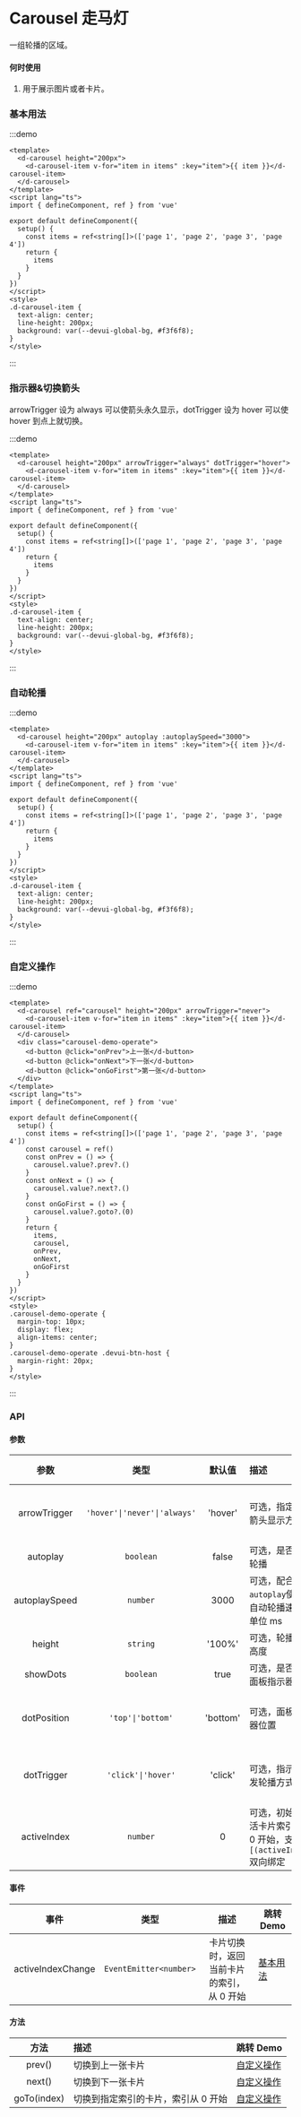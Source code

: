 # Carousel 走马灯

一组轮播的区域。

#### 何时使用

1. 用于展示图片或者卡片。

### 基本用法

:::demo

```vue
<template>
  <d-carousel height="200px">
    <d-carousel-item v-for="item in items" :key="item">{{ item }}</d-carousel-item>
  </d-carousel>
</template>
<script lang="ts">
import { defineComponent, ref } from 'vue'

export default defineComponent({
  setup() {
    const items = ref<string[]>(['page 1', 'page 2', 'page 3', 'page 4'])
    return {
      items
    }
  }
})
</script>
<style>
.d-carousel-item {
  text-align: center;
  line-height: 200px;
  background: var(--devui-global-bg, #f3f6f8);
}
</style>
```

:::

### 指示器&切换箭头

arrowTrigger 设为 always 可以使箭头永久显示，dotTrigger 设为 hover 可以使 hover 到点上就切换。

:::demo

```vue
<template>
  <d-carousel height="200px" arrowTrigger="always" dotTrigger="hover">
    <d-carousel-item v-for="item in items" :key="item">{{ item }}</d-carousel-item>
  </d-carousel>
</template>
<script lang="ts">
import { defineComponent, ref } from 'vue'

export default defineComponent({
  setup() {
    const items = ref<string[]>(['page 1', 'page 2', 'page 3', 'page 4'])
    return {
      items
    }
  }
})
</script>
<style>
.d-carousel-item {
  text-align: center;
  line-height: 200px;
  background: var(--devui-global-bg, #f3f6f8);
}
</style>
```

:::

### 自动轮播

:::demo

```vue
<template>
  <d-carousel height="200px" autoplay :autoplaySpeed="3000">
    <d-carousel-item v-for="item in items" :key="item">{{ item }}</d-carousel-item>
  </d-carousel>
</template>
<script lang="ts">
import { defineComponent, ref } from 'vue'

export default defineComponent({
  setup() {
    const items = ref<string[]>(['page 1', 'page 2', 'page 3', 'page 4'])
    return {
      items
    }
  }
})
</script>
<style>
.d-carousel-item {
  text-align: center;
  line-height: 200px;
  background: var(--devui-global-bg, #f3f6f8);
}
</style>
```

:::

### 自定义操作

:::demo

```vue
<template>
  <d-carousel ref="carousel" height="200px" arrowTrigger="never">
    <d-carousel-item v-for="item in items" :key="item">{{ item }}</d-carousel-item>
  </d-carousel>
  <div class="carousel-demo-operate">
    <d-button @click="onPrev">上一张</d-button>
    <d-button @click="onNext">下一张</d-button>
    <d-button @click="onGoFirst">第一张</d-button>
  </div>
</template>
<script lang="ts">
import { defineComponent, ref } from 'vue'

export default defineComponent({
  setup() {
    const items = ref<string[]>(['page 1', 'page 2', 'page 3', 'page 4'])
    const carousel = ref()
    const onPrev = () => {
      carousel.value?.prev?.()
    }
    const onNext = () => {
      carousel.value?.next?.()
    }
    const onGoFirst = () => {
      carousel.value?.goto?.(0)
    }
    return {
      items,
      carousel,
      onPrev,
      onNext,
      onGoFirst
    }
  }
})
</script>
<style>
.carousel-demo-operate {
  margin-top: 10px;
  display: flex;
  align-items: center;
}
.carousel-demo-operate .devui-btn-host {
  margin-right: 20px;
}
</style>
```

:::

### API

#### 参数

|     参数      |             类型             |  默认值  | 描述                                                               | 跳转 Demo                           |
| :-----------: | :--------------------------: | :------: | :----------------------------------------------------------------- | ----------------------------------- |
| arrowTrigger  | `'hover'\|'never'\|'always'` | 'hover'  | 可选，指定切换箭头显示方式                                         | [指示器&切换箭头](#指示器-切换箭头) |
|   autoplay    |          `boolean`           |  false   | 可选，是否自动轮播                                                 | [自动轮播](#自动轮播)               |
| autoplaySpeed |           `number`           |   3000   | 可选，配合`autoplay`使用，自动轮播速度，单位 ms                    | [自动轮播](#自动轮播)               |
|    height     |           `string`           |  '100%'  | 可选，轮播容器高度                                                 | [基本用法](#基本用法)               |
|   showDots    |          `boolean`           |   true   | 可选，是否显示面板指示器                                           | [自动轮播](#自动轮播)               |
|  dotPosition  |      `'top'\|'bottom'`       | 'bottom' | 可选，面板指示器位置                                               | [指示器&切换箭头](#指示器-切换箭头) |
|  dotTrigger   |      `'click'\|'hover'`      | 'click'  | 可选，指示器触发轮播方式                                           | [指示器&切换箭头](#指示器-切换箭头) |
|  activeIndex  |           `number`           |    0     | 可选，初始化激活卡片索引，从 0 开始，支持`[(activeIndex)]`双向绑定 | [基本用法](#基本用法)               |

#### 事件

|       事件        |          类型          |                   描述                    | 跳转 Demo             |
| :---------------: | :--------------------: | :---------------------------------------: | --------------------- |
| activeIndexChange | `EventEmitter<number>` | 卡片切换时，返回当前卡片的索引，从 0 开始 | [基本用法](#基本用法) |

#### 方法

|    方法     | 描述                                | 跳转 Demo                 |
| :---------: | :---------------------------------- | :------------------------ |
|   prev()    | 切换到上一张卡片                    | [自定义操作](#自定义操作) |
|   next()    | 切换到下一张卡片                    | [自定义操作](#自定义操作) |
| goTo(index) | 切换到指定索引的卡片，索引从 0 开始 | [自定义操作](#自定义操作) |
